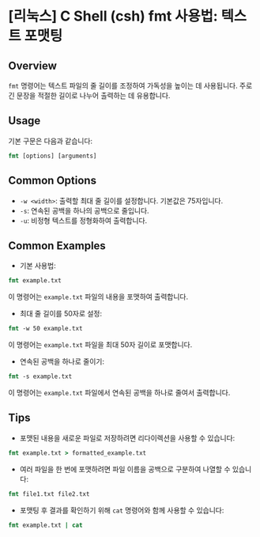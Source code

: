 # [리눅스] C Shell (csh) fmt 사용법: 텍스트 포맷팅

## Overview
`fmt` 명령어는 텍스트 파일의 줄 길이를 조정하여 가독성을 높이는 데 사용됩니다. 주로 긴 문장을 적절한 길이로 나누어 출력하는 데 유용합니다.

## Usage
기본 구문은 다음과 같습니다:
```csh
fmt [options] [arguments]
```

## Common Options
- `-w <width>`: 출력할 최대 줄 길이를 설정합니다. 기본값은 75자입니다.
- `-s`: 연속된 공백을 하나의 공백으로 줄입니다.
- `-u`: 비정형 텍스트를 정형화하여 출력합니다.

## Common Examples
- 기본 사용법:
```csh
fmt example.txt
```
이 명령어는 `example.txt` 파일의 내용을 포맷하여 출력합니다.

- 최대 줄 길이를 50자로 설정:
```csh
fmt -w 50 example.txt
```
이 명령어는 `example.txt` 파일을 최대 50자 길이로 포맷합니다.

- 연속된 공백을 하나로 줄이기:
```csh
fmt -s example.txt
```
이 명령어는 `example.txt` 파일에서 연속된 공백을 하나로 줄여서 출력합니다.

## Tips
- 포맷된 내용을 새로운 파일로 저장하려면 리다이렉션을 사용할 수 있습니다:
```csh
fmt example.txt > formatted_example.txt
```
- 여러 파일을 한 번에 포맷하려면 파일 이름을 공백으로 구분하여 나열할 수 있습니다:
```csh
fmt file1.txt file2.txt
```
- 포맷팅 후 결과를 확인하기 위해 `cat` 명령어와 함께 사용할 수 있습니다:
```csh
fmt example.txt | cat
```